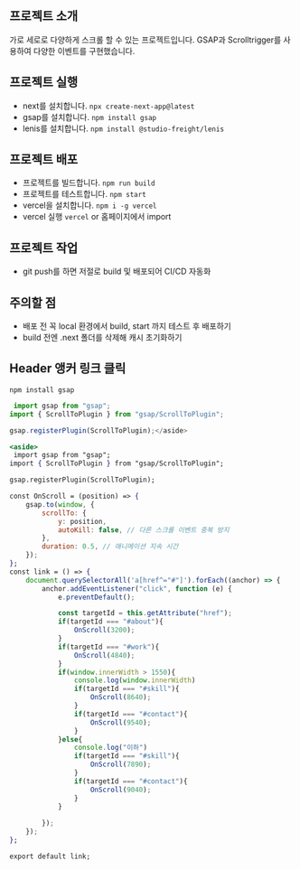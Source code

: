 ## 프로젝트 소개
가로 세로로 다양하게 스크롤 할 수 있는 프로젝트입니다.
GSAP과 Scrolltrigger를 사용하여 다양한 이벤트를 구현했습니다. 

## 프로젝트 실행
- next를 설치합니다. `npx create-next-app@latest` 
- gsap를 설치합니다. `npm install gsap`
- lenis를 설치합니다. `npm install @studio-freight/lenis` 
 

 ## 프로젝트 배포
 - 프로젝트를 빌드합니다. `npm run build`
 - 프로젝트를 테스트합니다. `npm start`
 - vercel을 설치합니다. `npm i -g vercel`
 - vercel 실행 `vercel` or 홈페이지에서 import

 ## 프로젝트 작업
  - git push를 하면 저절로 build 및 배포되어 CI/CD 자동화 

## 주의할 점
- 배포 전 꼭 local 환경에서 build, start 까지 테스트 후 배포하기 
- build 전엔 .next 폴더를 삭제해 캐시 초기화하기 

## Header 앵커 링크 클릭
`npm install gsap`
```jsx
 import gsap from "gsap";
import { ScrollToPlugin } from "gsap/ScrollToPlugin";

gsap.registerPlugin(ScrollToPlugin);</aside>

<aside>
 import gsap from "gsap";
import { ScrollToPlugin } from "gsap/ScrollToPlugin";

gsap.registerPlugin(ScrollToPlugin);

const OnScroll = (position) => {
    gsap.to(window, {
        scrollTo: {
            y: position,
            autoKill: false, // 다른 스크롤 이벤트 중복 방지
        },
        duration: 0.5, // 애니메이션 지속 시간 
    });
};
const link = () => {
    document.querySelectorAll('a[href^="#"]').forEach((anchor) => {
        anchor.addEventListener("click", function (e) {
            e.preventDefault();

            const targetId = this.getAttribute("href");
            if(targetId === "#about"){ 
                OnScroll(3200);
            }
            if(targetId === "#work"){ 
                OnScroll(4840);
            }
            if(window.innerWidth > 1550){ 
                console.log(window.innerWidth)
                if(targetId === "#skill"){ 
                    OnScroll(8640);
                }
                if(targetId === "#contact"){ 
                    OnScroll(9540);
                }
            }else{ 
                console.log("이하")
                if(targetId === "#skill"){ 
                    OnScroll(7890);
                }
                if(targetId === "#contact"){ 
                    OnScroll(9040);
                }
            }
            
        });
    });
};

export default link;
```
